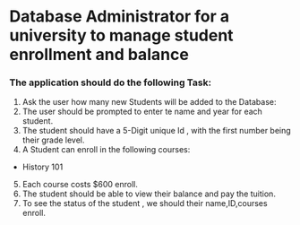 # Database Administrator for a university to manage student enrollment and balance

### The application should do the following Task:

1. Ask the user how many new Students will be added to the Database:
2. The user should be prompted to enter te name and year for each student.
3. The student should have a 5-Digit unique Id , with the first number being
   their grade level.
4. A Student can enroll in the following courses:
 * History 101
5. Each course costs $600 enroll.
6. The student should be able to view their balance and pay the tuition.
7. To see the status of the student , we should their name,ID,courses enroll.
